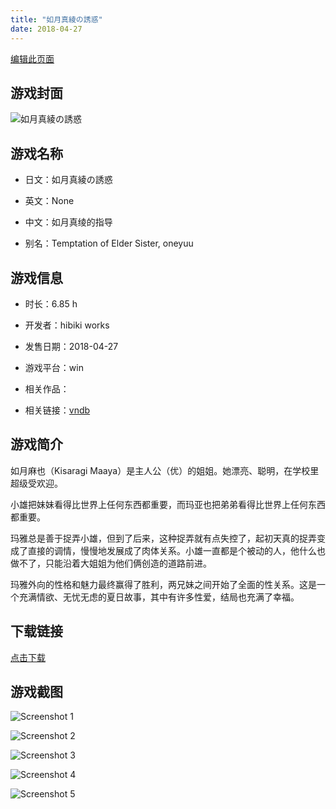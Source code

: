 ```yaml
---
title: "如月真綾の誘惑"
date: 2018-04-27
---
```

[编辑此页面](https://github.com/ACG-3/ADV3-source/blob/main/source/_posts/games/%E5%A6%82%E6%9C%88%E7%9C%9F%E7%B6%BE%E3%81%AE%E8%AA%98%E6%83%91.md)

## 游戏封面

![如月真綾の誘惑](https%3A//pan.timero.xyz/onedrive/img_lib_001/%E5%A6%82%E6%9C%88%E7%9C%9F%E7%B6%BE%E3%81%AE%E8%AA%98%E6%83%91_cover.avif)


## 游戏名称

- 日文：如月真綾の誘惑
- 英文：None
- 中文：如月真绫的指导

- 别名：Temptation of Elder Sister, oneyuu


## 游戏信息

- 时长：6.85 h
- 开发者：hibiki works
- 发售日期：2018-04-27
- 游戏平台：win
- 相关作品：

- 相关链接：[vndb](https://vndb.org/v22483)


## 游戏简介

如月麻也（Kisaragi Maaya）是主人公（优）的姐姐。她漂亮、聪明，在学校里超级受欢迎。

小雄把妹妹看得比世界上任何东西都重要，而玛亚也把弟弟看得比世界上任何东西都重要。

玛雅总是善于捉弄小雄，但到了后来，这种捉弄就有点失控了，起初天真的捉弄变成了直接的调情，慢慢地发展成了肉体关系。小雄一直都是个被动的人，他什么也做不了，只能沿着大姐姐为他们俩创造的道路前进。

玛雅外向的性格和魅力最终赢得了胜利，两兄妹之间开始了全面的性关系。这是一个充满情欲、无忧无虑的夏日故事，其中有许多性爱，结局也充满了幸福。




## 下载链接

[点击下载](https://pan.timero.xyz/onedrive/adv_lib_001/%E5%A6%82%E6%9C%88%E7%9C%9F%E7%B6%BE%E3%81%AE%E8%AA%98%E6%83%91)


## 游戏截图


![Screenshot 1](https%3A//pan.timero.xyz/onedrive/img_lib_001/%E5%A6%82%E6%9C%88%E7%9C%9F%E7%B6%BE%E3%81%AE%E8%AA%98%E6%83%91_Screenshot_1.avif)

![Screenshot 2](https%3A//pan.timero.xyz/onedrive/img_lib_001/%E5%A6%82%E6%9C%88%E7%9C%9F%E7%B6%BE%E3%81%AE%E8%AA%98%E6%83%91_Screenshot_2.avif)

![Screenshot 3](https%3A//pan.timero.xyz/onedrive/img_lib_001/%E5%A6%82%E6%9C%88%E7%9C%9F%E7%B6%BE%E3%81%AE%E8%AA%98%E6%83%91_Screenshot_3.avif)

![Screenshot 4](https%3A//pan.timero.xyz/onedrive/img_lib_001/%E5%A6%82%E6%9C%88%E7%9C%9F%E7%B6%BE%E3%81%AE%E8%AA%98%E6%83%91_Screenshot_4.avif)

![Screenshot 5](https%3A//pan.timero.xyz/onedrive/img_lib_001/%E5%A6%82%E6%9C%88%E7%9C%9F%E7%B6%BE%E3%81%AE%E8%AA%98%E6%83%91_Screenshot_5.avif)

